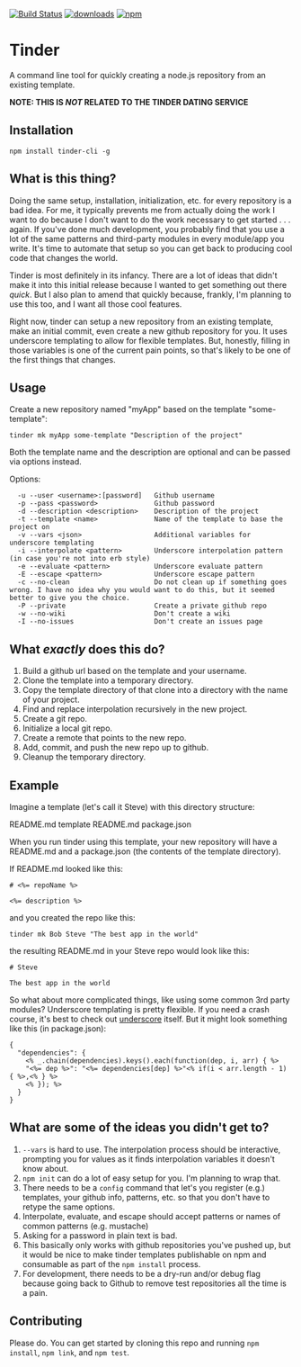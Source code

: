 [![Build Status](https://travis-ci.org/tandrewnichols/tinder-cli.png)](https://travis-ci.org/tandrewnichols/tinder-cli) [![downloads](http://img.shields.io/npm/dm/tinder-cli.svg)](https://npmjs.org/package/tinder-cli) [![npm](http://img.shields.io/npm/v/tinder-cli.svg)](https://npmjs.org/package/tinder-cli)

# Tinder

A command line tool for quickly creating a node.js repository from an existing template.

**NOTE: THIS IS _NOT_ RELATED TO THE TINDER DATING SERVICE**

## Installation

`npm install tinder-cli -g`

## What is this thing?

Doing the same setup, installation, initialization, etc. for every repository is a bad idea. For me, it typically prevents me from actually doing the work I want to do because I don't want to do the work necessary to get started . . . again. If you've done much development, you probably find that you use a lot of the same patterns and third-party modules in every module/app you write. It's time to automate that setup so you can get back to producing cool code that changes the world.

Tinder is most definitely in its infancy. There are a lot of ideas that didn't make it into this initial release because I wanted to get something out there _quick_. But I also plan to amend that quickly because, frankly, I'm planning to use this too, and I want all those cool features.

Right now, tinder can setup a new repository from an existing template, make an initial commit, even create a new github repository for you. It uses underscore templating to allow for flexible templates. But, honestly, filling in those variables is one of the current pain points, so that's likely to be one of the first things that changes.

## Usage

Create a new repository named "myApp" based on the template "some-template":

`tinder mk myApp some-template "Description of the project"`

Both the template name and the description are optional and can be passed via options instead.

Options:

```
  -u --user <username>:[password]   Github username
  -p --pass <password>              Github password
  -d --description <description>    Description of the project
  -t --template <name>              Name of the template to base the project on
  -v --vars <json>                  Additional variables for underscore templating
  -i --interpolate <pattern>        Underscore interpolation pattern (in case you're not into erb style)
  -e --evaluate <pattern>           Underscore evaluate pattern
  -E --escape <pattern>             Underscore escape pattern
  -c --no-clean                     Do not clean up if something goes wrong. I have no idea why you would want to do this, but it seemed better to give you the choice.
  -P --private                      Create a private github repo
  -w --no-wiki                      Don't create a wiki
  -I --no-issues                    Don't create an issues page
```

## What _exactly_ does this do?

1. Build a github url based on the template and your username.
2. Clone the template into a temporary directory.
3. Copy the template directory of that clone into a directory with the name of your project.
4. Find and replace interpolation recursively in the new project.
5. Create a git repo.
6. Initialize a local git repo.
7. Create a remote that points to the new repo.
8. Add, commit, and push the new repo up to github.
9. Cleanup the temporary directory.

## Example

Imagine a template (let's call it Steve) with this directory structure:

README.md
template
  README.md
  package.json

When you run tinder using this template, your new repository will have a README.md and a package.json (the contents of the template directory).

If README.md looked like this:

```
# <%= repoName %>

<%= description %>
```

and you created the repo like this:

`tinder mk Bob Steve "The best app in the world"`

the resulting README.md in your Steve repo would look like this:

```
# Steve

The best app in the world
```

So what about more complicated things, like using some common 3rd party modules? Underscore templating is pretty flexible. If you need a crash course, it's best to check out [underscore](http://underscorejs.org/#template) itself. But it might look something like this (in package.json):

```
{
  "dependencies": {
    <% _.chain(dependencies).keys().each(function(dep, i, arr) { %>
    "<%= dep %>": "<%= dependencies[dep] %>"<% if(i < arr.length - 1) { %>,<% } %>
    <% }); %>
  }
}
```

## What are some of the ideas you didn't get to?

1. `--vars` is hard to use. The interpolation process should be interactive, prompting you for values as it finds interpolation variables it doesn't know about.
2. `npm init` can do a lot of easy setup for you. I'm planning to wrap that.
3. There needs to be a `config` command that let's you register (e.g.) templates, your github info, patterns, etc. so that you don't have to retype the same options.
4. Interpolate, evaluate, and escape should accept patterns or names of common patterns (e.g. mustache)
5. Asking for a password in plain text is bad.
6. This basically only works with github repositories you've pushed up, but it would be nice to make tinder templates publishable on npm and consumable as part of the `npm install` process.
7. For development, there needs to be a dry-run and/or debug flag because going back to Github to remove test repositories all the time is a pain.

## Contributing

Please do. You can get started by cloning this repo and running `npm install`, `npm link`, and `npm test`.

